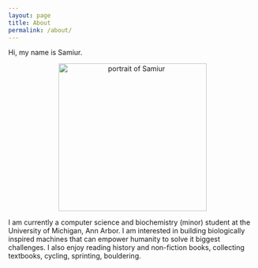 ```yaml
---
layout: page
title: About
permalink: /about/
---
```


Hi, my name is Samiur.
<div style="text-align:center">
<img id="portrait" src="{{site.url}}/assets/images/portrait.png" width="300" align="middle" alt="portrait of Samiur">
</div>

I am currently a computer science and biochemistry (minor) student at the University of Michigan, Ann Arbor. I am interested in building biologically inspired machines that can empower humanity to solve it biggest challenges. I also enjoy reading history and non-fiction books, collecting textbooks, cycling, sprinting, bouldering.
